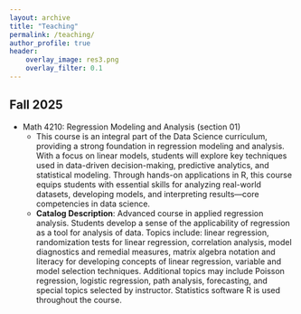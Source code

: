 ```yaml
---
layout: archive
title: "Teaching"
permalink: /teaching/
author_profile: true
header:
    overlay_image: res3.png 
    overlay_filter: 0.1
---
```




    
## Fall 2025

* Math 4210: Regression Modeling and Analysis (section 01)
    + This course is an integral part of the Data Science curriculum, providing a strong foundation in regression modeling and analysis. With a focus on linear models, students will explore key techniques used in data-driven decision-making, predictive analytics, and statistical modeling. Through hands-on applications in R, this course equips students with essential skills for analyzing real-world datasets, developing models, and interpreting results—core competencies in data science.
    + **Catalog Description**: Advanced course in applied regression analysis. Students develop a sense of the applicability of regression as a tool for analysis of data. Topics include: linear regression, randomization tests for linear regression, correlation analysis, model diagnostics and remedial measures, matrix algebra notation and literacy for developing concepts of linear regression, variable and model selection techniques. Additional topics may include Poisson regression, logistic regression, path analysis, forecasting, and special topics selected by instructor. Statistics software R is used throughout the course. 